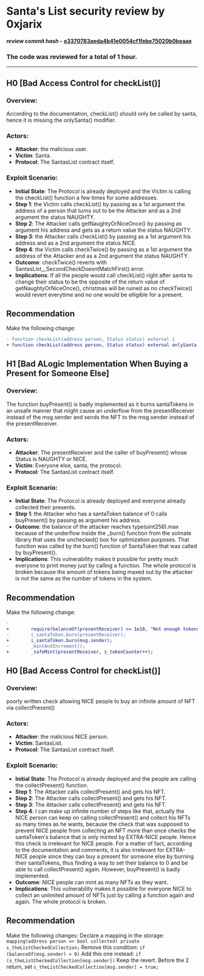 # Santa's List security review by 0xjarix

*********************review commit hash -********************* **[e3370783aeda4b41e0054cf1febe75020b0beaae](https://github.com/Cyfrin/2023-11-Santas-List)**

### The code was reviewed for a total of 1 hour.
---


## H0 [Bad Access Control for checkList()]

### Overview:
According to the documentation, checkList() should only be called by santa, hence it is missing the onlySanta() modifier. 

### Actors:
- **Attacker**: the malicious user.
- **Victim**: Santa.
- **Protocol**: The SantasList contract itself.

### Exploit Scenario:
- **Initial State**: The Protocol is already deployed and the Victim is calling the checkList() function a few times for some addresses.
- **Step 1**: the Victim calls checkList() by passing as a 1st argument the address of a person that turns out to be the Attacker and as a 2nd argument the status NAUGHTY.
- **Step 2**: The Attacker calls getNaughtyOrNiceOnce() by passing as argument his address and gets as a return value the status NAUGHTY.
- **Step 3**: the Attacker calls checkList() by passing as a 1st argument his address and as a 2nd argument the status NICE.
- **Step 4**: the Victim calls checkTwice() by passing as a 1st argument the address of the Attacker and as a 2nd argument the status NAUGHTY.
- **Outcome**: checkTwice() reverts with SantasList__SecondCheckDoesntMatchFirst() error.
- **Implications**: If all the people would call checkList() right after santa to change their status to be the opposite of the return value of getNaughtyOrNiceOnce(), christmas will be ruined as no checkTwice() would revert everytime and no one would be elligible for a present.

## Recommendation

Make the following change:

```diff
- function checkList(address person, Status status) external {
+ function checkList(address person, Status status) external onlySanta {

```

## H1 [Bad ALogic Implementation When Buying a Present for Someone Else]

### Overview:
The function buyPresent() is badly implemented as it burns santaTokens in an unsafe manner that might cause an underflow from the presentReceiver instead of the msg.sender and sends the NFT to the msg.sender instead of the presentReceiver.

### Actors:
- **Attacker**: The presentReceiver and the caller of buyPresent() whose Status is NAUGHTY or NICE.
- **Victim**: Everyone else, santa, the protocol.
- **Protocol**: The SantasList contract itself.

### Exploit Scenario:
- **Initial State**: The Protocol is already deployed and everyone already collected their presents.
- **Step 1**: the Attacker who has a santaToken balance of 0 calls buyPresent() by passing as argument his address.
- **Outcome**: the balance of the attacker reaches type(uint256).max because of the underflow inside the _burn() function from the solmate library that uses the unchecked() box for optimization purposes. That function was called by the burn() function of SantaToken that was called by buyPresent().
- **Implications**: This vulnerability makes it possible for pretty much everyone to print money just by calling a function. The whole protocol is broken because the amount of tokens being maxed out by the attacker is not the same as the number of tokens in the system. 

## Recommendation

Make the following change:

```diff
-
+        require(balanceOf(presentReceiver) >= 1e18, "Not enough tokens in the balance");
-        i_santaToken.burn(presentReceiver);
+        i_santaToken.burn(msg.sender);
-        _mintAndIncrement();
+        _safeMint(presentReceiver, s_tokenCounter++);

```

## H0 [Bad Access Control for checkList()]

### Overview:
poorly written check allowing NICE people to buy an infinite amount of NFT via collectPresent() 

### Actors:
- **Attacker**: the malicious NICE person.
- **Victim**: SantasList.
- **Protocol**: The SantasList contract itself.

### Exploit Scenario:
- **Initial State**: The Protocol is already deployed and the people are calling the collectPresent() function.
- **Step 1**: The Attacker calls collectPresent() and gets his NFT.
- **Step 2**: The Attacker calls collectPresent() and gets his NFT.
- **Step 3**: The Attacker calls collectPresent() and gets his NFT.
- **Step 4**: I can make up infinite number of steps like that, actually the NICE person can keep on calling collectPresent() and collect his NFTs as many times as he wants, because the check that was supposed to prevent NICE people from collecting an NFT more than once checks the santaToken's balance that is only minted by EXTRA-NICE people. Hence this check is irrelevant for NICE people. For a matter of fact, according to the documentation and comments, it is also irrelevant for EXTRA-NICE people since they can buy a present for someone else by burning their santaTokens, thus finding a way to set their balance to 0 and be able to call collectPresent() again. However, buyPresent() is badly implemented.
- **Outcome**: NICE people can mint as many NFTs as they want.
- **Implications**: This vulnerability makes it possible for everyone NICE to collect an unlimited amount of NFTs just by calling a function again and again. The whole protocol is broken.

## Recommendation

Make the following changes:
Declare a mapping in the storage: ```mapping(address person => bool collected) private s_theListCheckedCollection;```
Remove this condition: ```if (balanceOf(msg.sender) > 0)```
Add this one instead:  ```if (s_theListCheckedCollection[msg.sender])```
Keep the revert.
Before the 2 return, set ```s_theListCheckedCollection[msg.sender] = true;```
